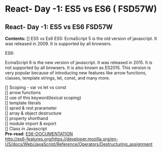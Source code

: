 # React- Day -1: ES5 vs ES6 ( FSD57W)
## React- Day -1: ES5 vs ES6 FSD57W

**Contents:**
[] ES5 vs Es6 
ES5: EcmaScript 5 is the old version of javascript. It was released in 2009. It is supported by all browsers.

ES6:

EcmaScript 6 is the new version of javascript.
It was released in 2015.
It is not supported by all browsers.
It is also known as ES2015.
This version is very popular because of introducing new features like arrow functions, classes, template strings, let, const, and many more.   

[] Scoping - var vs let vs const   
[] arrow functions   
[] use of this keyword(lexical scoping)   
[] template literals   
[] spred & rest prarameter   
[] array & object destructure   
[] property shorthand   
[] module import & export   
[] Class in Javascript     
**Pre-read**: 
[ES6-DOCUMENTATION](https://developer.mozilla.org/en-US/docs/Learn/Getting_started_with_the_web/JavaScript_basics)    
http://es6-features.org/https://developer.mozilla.org/en-US/docs/Web/JavaScript/Reference/Operators/Destructuring_assignment